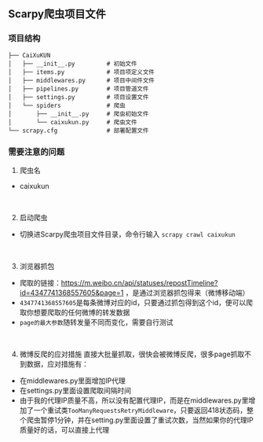 ## Scarpy爬虫项目文件

### 项目结构
```
├── CaiXuKUN
│   ├── __init__.py         # 初始文件
│   ├── items.py            # 项目项定义文件
│   ├── middlewares.py      # 项目中间件文件
│   ├── pipelines.py        # 项目管道文件
│   ├── settings.py         # 项目设置文件
│   └── spiders             # 爬虫
│       ├── __init__.py     # 爬虫初始文件
│       └── caixukun.py     # 爬虫文件
└── scrapy.cfg              # 部署配置文件
```

### 需要注意的问题
1. 爬虫名
- caixukun

</br>

2. 启动爬虫
- 切换进Scarpy爬虫项目文件目录，命令行输入 ```scrapy crawl caixukun```

</br>

3. 浏览器抓包
- 爬取的链接：https://m.weibo.cn/api/statuses/repostTimeline?id=4347741368557605&page=1 ，是通过浏览器抓包得来（微博移动端）
- `4347741368557605`是每条微博对应的id，只要通过抓包得到这个id，便可以爬取你想要爬取的任何微博的转发数据
- `page的最大参数`随转发量不同而变化，需要自行测试

</br>

4. 微博反爬的应对措施
直接大批量抓取，很快会被微博反爬，很多page抓取不到数据，应对措施有：

- 在middlewares.py里面增加IP代理
- 在settings.py里面设置爬取间隔时间
- 由于我的代理IP质量不高，所以没有配置代理IP，而是在middlewares.py里增加了一个重试类`TooManyRequestsRetryMiddleware`，只要返回418状态码，整个爬虫暂停1分钟，并在setting.py里面设置了重试次数，当然如果你的代理IP质量好的话，可以直接上代理
